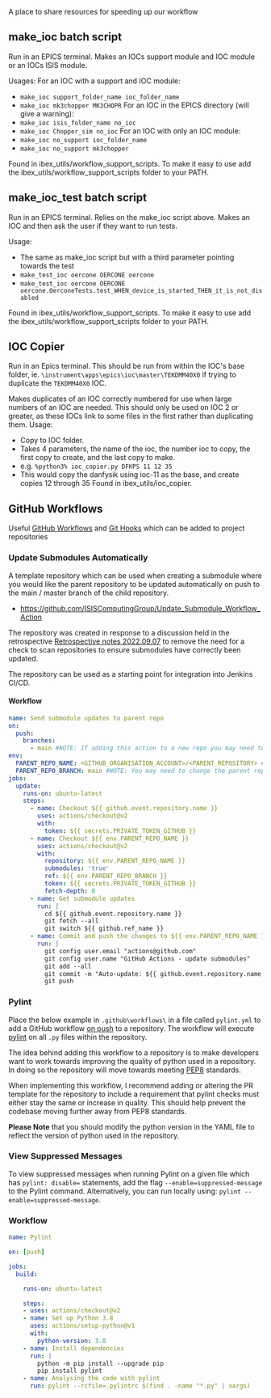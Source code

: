 A place to share resources for speeding up our workflow

## make_ioc batch script

Run in an EPICS terminal.
Makes an IOCs support module and IOC module or an IOCs ISIS module.

Usages: 
For an IOC with a support and IOC module: 
- `make_ioc support_folder_name ioc_folder_name`
- `make_ioc mk3chopper MK3CHOPR`
For an IOC in the EPICS directory (will give a warning): 
- `make_ioc isis_folder_name no_ioc`
- `make_ioc Chopper_sim no_ioc`
For an IOC with only an IOC module: 
- `make_ioc no_support ioc_folder_name`
- `make_ioc no_support mk3chopper`

Found in ibex_utils/workflow_support_scripts.
To make it easy to use add the ibex_utils/workflow_support_scripts folder to your PATH.

## make_ioc_test batch script

Run in an EPICS terminal.
Relies on the make_ioc script above.
Makes an IOC and then ask the user if they want to run tests.

Usage: 
- The same as make_ioc script but with a third parameter pointing towards the test
- `make_test_ioc oercone OERCONE oercone`
- `make_test_ioc oercone OERCONE oercone.OerconeTests.test_WHEN_device_is_started_THEN_it_is_not_disabled`

Found in ibex_utils/workflow_support_scripts.
To make it easy to use add the ibex_utils/workflow_support_scripts folder to your PATH.

## IOC Copier
Run in an Epics terminal. This should be run from within the IOC's base folder, ie. `\instrument\apps\epics\ioc\master\TEKDMM40X0` if trying to duplicate the `TEKDMM40X0` IOC. 

Makes duplicates of an IOC correctly numbered for use when large numbers of an IOC are needed.
This should only be used on IOC 2 or greater, as these IOCs link to some files in the first rather than duplicating them.
Usage:
- Copy to IOC folder.
- Takes 4 parameters, the name of the ioc, the number ioc to copy, the first copy to create, and the last copy to make.
- e.g. `%python3% ioc_copier.py DFKPS 11 12 35`
- This would copy the danfysik using ioc-11 as the base, and create copies 12 through 35
Found in ibex_utils/ioc_copier.

## GitHub Workflows
Useful [GitHub Workflows](https://docs.github.com/en/actions/learn-github-actions) and [Git Hooks](https://git-scm.com/book/en/v2/Customizing-Git-Git-Hooks) which can be added to project repositories

### Update Submodules Automatically
A template repository which can be used when creating a submodule where you would like the parent repository to be updated automatically on push to the main / master branch of the child repository.
* https://github.com/ISISComputingGroup/Update_Submodule_Workflow_Action

The repository was created in response to a discussion held in the retrospective [Retrospective notes 2022.09.07](https://github.com/ISISComputingGroup/ibex_developers_manual/wiki/Retrospective-notes-2022.09.07) to remove the need for a check to scan repositories to ensure submodules have correctly been updated.

The repository can be used as a starting point for integration into Jenkins CI/CD.

#### Workflow
```YAML
name: Send submodule updates to parent repo
on:
  push:
    branches:
      - main #NOTE: If adding this action to a new repo you may need to change the child repo branch name
env:
  PARENT_REPO_NAME: <GITHUB_ORGANISATION_ACCOUNT>/<PARENT_REPOSITORY> #NOTE: You may need to change the parent repo
  PARENT_REPO_BRANCH: main #NOTE: You may need to change the parent repo branch name
jobs:
  update:
    runs-on: ubuntu-latest
    steps:
      - name: Checkout ${{ github.event.repository.name }}
        uses: actions/checkout@v2
        with:
          token: ${{ secrets.PRIVATE_TOKEN_GITHUB }}
      - name: Checkout ${{ env.PARENT_REPO_NAME }}
        uses: actions/checkout@v2
        with:
          repository: ${{ env.PARENT_REPO_NAME }}
          submodules: 'true'
          ref: ${{ env.PARENT_REPO_BRANCH }}
          token: ${{ secrets.PRIVATE_TOKEN_GITHUB }}
          fetch-depth: 0
      - name: Get submodule updates
        run: |
          cd ${{ github.event.repository.name }}
          git fetch --all
          git switch ${{ github.ref_name }}
      - name: Commit and push the changes to ${{ env.PARENT_REPO_NAME }}
        run: |
          git config user.email "actions@github.com"
          git config user.name "GitHub Actions - update submodules"
          git add --all
          git commit -m "Auto-update: ${{ github.event.repository.name }}" -m "This is an automatic update completed by GitHub Actions, using submodule_update.yml. It was triggered by a push to the ${{ github.ref_name }} branch of the ${{ github.event.repository.name }} submodule repo." || echo "No changes to commit"
          git push
```

### Pylint
Place the below example in `.github\workflows\` in a file called `pylint.yml` to add a GitHub workflow [on push](https://docs.github.com/en/actions/using-workflows/workflow-syntax-for-github-actions#on) to a repository.
The workflow will execute [pylint](https://pypi.org/project/pylint/) on all `.py` files within the repository.

The idea behind adding this workflow to a repository is to make developers want to work towards improving the quality of python used in a repository. In doing so the repository will move towards meeting [PEP8](https://www.python.org/dev/peps/pep-0008/) standards.

When implementing this workflow, I recommend adding or altering the PR template for the repository to include a requirement that pylint checks must either stay the same or increase in quality. This should help prevent the codebase moving further away from PEP8 standards. 

**Please Note** that you should modify the python version in the YAML file to reflect the version of python used in the repository.

### View Suppressed Messages
To view suppressed messages when running Pylint on a given file which has `pylint: disable=` statements, add the flag `--enable=suppressed-message` to the Pylint command. Alternatively, you can run locally using: `pylint --enable=suppressed-message`.

### Workflow
```YAML
name: Pylint

on: [push]

jobs:
  build:

    runs-on: ubuntu-latest

    steps:
    - uses: actions/checkout@v2
    - name: Set up Python 3.8
      uses: actions/setup-python@v1
      with:
        python-version: 3.8
    - name: Install dependencies
      run: |
        python -m pip install --upgrade pip
        pip install pylint
    - name: Analysing the code with pylint
      run: pylint --rcfile=.pylintrc $(find . -name "*.py" | xargs)
```